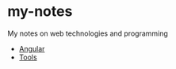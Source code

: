 # my-notes
My notes on web technologies and programming

- [Angular](./Angular/README.md)
- [Tools](./Tools/README.md)
